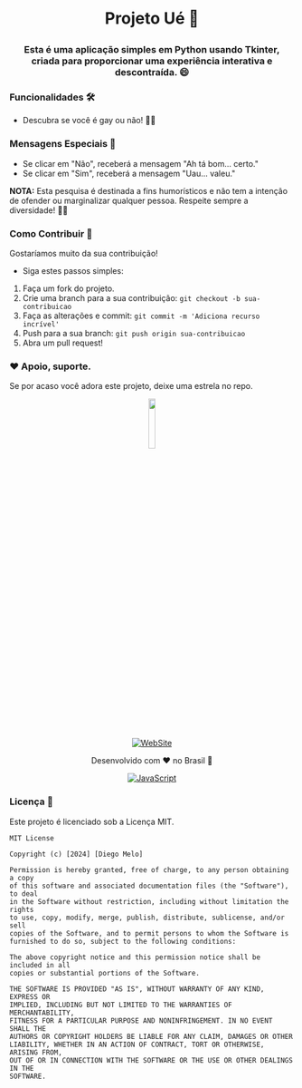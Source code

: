 # <p align="center">Projeto Ué 🤔</p>

### <p align="center">Esta é uma aplicação simples em Python usando Tkinter, criada para proporcionar uma experiência interativa e descontraída. 😄</p>

### Funcionalidades 🛠️
- Descubra se você é gay ou não! 🏳️‍🌈

### Mensagens Especiais 📢
- Se clicar em "Não", receberá a mensagem "Ah tá bom... certo."
- Se clicar em "Sim", receberá a mensagem "Uau... valeu."

**NOTA:** Esta pesquisa é destinada a fins humorísticos e não tem a intenção de ofender ou marginalizar qualquer pessoa. Respeite sempre a diversidade! 🌈💙

### Como Contribuir 🤝

Gostaríamos muito da sua contribuição!
- Siga estes passos simples:

1. Faça um fork do projeto.
2. Crie uma branch para a sua contribuição: `git checkout -b sua-contribuicao`
3. Faça as alterações e commit: `git commit -m 'Adiciona recurso incrível'`
4. Push para a sua branch: `git push origin sua-contribuicao`
5. Abra um pull request!

### ❤️ Apoio, suporte.

Se por acaso você adora este projeto, deixe uma estrela no repo.

<div align="center">
 <img src="https://github-production-user-asset-6210df.s3.amazonaws.com/66981750/262346028-b6bf186e-5554-4736-a192-956402c5b0db.jpg" width="15%" height="15%">
<br/>

[![WebSite](https://img.shields.io/badge/website-000000?style=for-the-badge&logo=About.me&logoColor=white)](https://links.tifodao.com)

</div>

<div align="center">
Desenvolvido com ❤️ no Brasil 🌟 <br/>

[![JavaScript](https://img.shields.io/badge/JavaScript-F7DF1E?style=for-the-badge&logo=javascript&logoColor=black)](https://www.javascript.com/)

</div>

### Licença :page_facing_up:

Este projeto é licenciado sob a Licença MIT.

```
MIT License

Copyright (c) [2024] [Diego Melo]

Permission is hereby granted, free of charge, to any person obtaining a copy
of this software and associated documentation files (the "Software"), to deal
in the Software without restriction, including without limitation the rights
to use, copy, modify, merge, publish, distribute, sublicense, and/or sell
copies of the Software, and to permit persons to whom the Software is
furnished to do so, subject to the following conditions:

The above copyright notice and this permission notice shall be included in all
copies or substantial portions of the Software.

THE SOFTWARE IS PROVIDED "AS IS", WITHOUT WARRANTY OF ANY KIND, EXPRESS OR
IMPLIED, INCLUDING BUT NOT LIMITED TO THE WARRANTIES OF MERCHANTABILITY,
FITNESS FOR A PARTICULAR PURPOSE AND NONINFRINGEMENT. IN NO EVENT SHALL THE
AUTHORS OR COPYRIGHT HOLDERS BE LIABLE FOR ANY CLAIM, DAMAGES OR OTHER
LIABILITY, WHETHER IN AN ACTION OF CONTRACT, TORT OR OTHERWISE, ARISING FROM,
OUT OF OR IN CONNECTION WITH THE SOFTWARE OR THE USE OR OTHER DEALINGS IN THE
SOFTWARE.
```